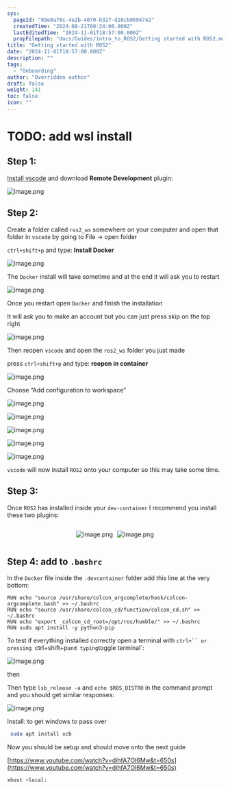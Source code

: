 ```yaml
---
sys:
  pageId: "89e0a78c-4e2b-4070-b327-d28cb0694742"
  createdTime: "2024-08-21T00:24:00.000Z"
  lastEditedTime: "2024-11-01T18:57:00.000Z"
  propFilepath: "docs/Guides/intro_to_ROS2/Getting started with ROS2.md"
title: "Getting started with ROS2"
date: "2024-11-01T18:57:00.000Z"
description: ""
tags:
  - "Onboarding"
author: "Overridden author"
draft: false
weight: 141
toc: false
icon: ""
---
```


# TODO: add wsl install

## Step 1:

[Install vscode](https://code.visualstudio.com/download) and download **Remote Development** plugin:

![image.png](https://prod-files-secure.s3.us-west-2.amazonaws.com/d518164a-d88e-44d1-a4ee-3adb3bd8bce0/efb52993-1881-4a40-b95e-6f020334f022/image.png?X-Amz-Algorithm=AWS4-HMAC-SHA256&X-Amz-Content-Sha256=UNSIGNED-PAYLOAD&X-Amz-Credential=ASIAZI2LB4665SUU6WGR%2F20250226%2Fus-west-2%2Fs3%2Faws4_request&X-Amz-Date=20250226T230744Z&X-Amz-Expires=3600&X-Amz-Security-Token=IQoJb3JpZ2luX2VjEC8aCXVzLXdlc3QtMiJGMEQCIGNAaCA%2B7gEKt8X6KvTSpK%2FvCGLIfBOxdN%2FjZuuCzNJUAiAcGlt5lZOb6tKMvqVkzNfoa1Kph%2FMfuPqMUSU4WtYARSr%2FAwhoEAAaDDYzNzQyMzE4MzgwNSIMlpwkIYoEM5CHqsDoKtwDrzkL3pfWcEQHfMIiMEWnHQnoI2CqrM8GakUeLLn%2FS3WcOQtZ03TSpLOpfbzBcCIojji1AGFtekhrhoca%2BjpHYxJqUPSU6I0RPMPBxh4GTKQDqdTgQK2VZnMW0kUhlhTvMVBb6qBXqNwBpdB68XmqO4hO7o8BiSiUGGNeIGWNJZ1CvyH7hYUJ1ccFBKQz1qjyTy7p9qgUrakk5kaNxn4ubK1UR4StwM0rAQ8nD2wM6ucwwWWFk8PEuTH6qA649amdlXofGjnAs8SJBa%2BjGGJpGHOaasVkuYurTtpfl52FrUORF0VPm3kS1k0NhbD0%2FexkQ3vsC3rHznsFKj2pkLTALlq2U%2B9LjXDwXKBipXqPLmVFA5cw9JtUCz9c6TW07IifOC7NiFBU12Pc0lqvKJJ2KWYVOUGTLNj3bfCD7tZHhKsGdW0RGiX5Wrg%2FeY8TY263nnuQTsHEZUSzP6ITqAKIqUIdYi01khlM8k8ekq5FCq4ntk3Dz38zZkxkO%2FMezEw6LMYQj3rwdEZ0p%2FmKi0KXCQDXR8EZ7bHZVbxZlfA%2B%2BFr8ewxNXj3jmhjlu4KHK7dREXUQ9uyEyojhhzgR8z8NIh22DbAuZw3wf0SVJ6UHxAEYnPTN66HqC4YO07Ewpbv%2BvQY6pgGZPEK0vGJqi769uXPxWhowRdBy1amhagbaHBzG%2BSEZ0eoVUubfGTSu%2BecvHmYvgiTdeaIfENpZMwmLe5DxzYXXv%2BDyAYxN%2FkcF%2BYMw3Gmorqd9h1pRCgvkc2lProLCBY12LmWZLEvAtXsjXZ%2BIELJO0w8dxbYU4N5kGI7%2FQvucU%2BclBU4wJ6kzdnhq3pesq6CUoUlAa%2BekFoLrjbF02P0kRbnd1rUs&X-Amz-Signature=b4e5856727972e314859320dbeebe02e41bc61d7d254d94140d81110ff1a9e5b&X-Amz-SignedHeaders=host&x-id=GetObject)

## Step 2:

Create a folder called `ros2_ws` somewhere on your computer and open that folder in `vscode` by going to File → open folder 

`ctrl+shift+p` and type: **Install Docker**

![image.png](https://prod-files-secure.s3.us-west-2.amazonaws.com/d518164a-d88e-44d1-a4ee-3adb3bd8bce0/2269dc0e-1cd5-47ff-bceb-c04ad9b2eab0/image.png?X-Amz-Algorithm=AWS4-HMAC-SHA256&X-Amz-Content-Sha256=UNSIGNED-PAYLOAD&X-Amz-Credential=ASIAZI2LB4665SUU6WGR%2F20250226%2Fus-west-2%2Fs3%2Faws4_request&X-Amz-Date=20250226T230744Z&X-Amz-Expires=3600&X-Amz-Security-Token=IQoJb3JpZ2luX2VjEC8aCXVzLXdlc3QtMiJGMEQCIGNAaCA%2B7gEKt8X6KvTSpK%2FvCGLIfBOxdN%2FjZuuCzNJUAiAcGlt5lZOb6tKMvqVkzNfoa1Kph%2FMfuPqMUSU4WtYARSr%2FAwhoEAAaDDYzNzQyMzE4MzgwNSIMlpwkIYoEM5CHqsDoKtwDrzkL3pfWcEQHfMIiMEWnHQnoI2CqrM8GakUeLLn%2FS3WcOQtZ03TSpLOpfbzBcCIojji1AGFtekhrhoca%2BjpHYxJqUPSU6I0RPMPBxh4GTKQDqdTgQK2VZnMW0kUhlhTvMVBb6qBXqNwBpdB68XmqO4hO7o8BiSiUGGNeIGWNJZ1CvyH7hYUJ1ccFBKQz1qjyTy7p9qgUrakk5kaNxn4ubK1UR4StwM0rAQ8nD2wM6ucwwWWFk8PEuTH6qA649amdlXofGjnAs8SJBa%2BjGGJpGHOaasVkuYurTtpfl52FrUORF0VPm3kS1k0NhbD0%2FexkQ3vsC3rHznsFKj2pkLTALlq2U%2B9LjXDwXKBipXqPLmVFA5cw9JtUCz9c6TW07IifOC7NiFBU12Pc0lqvKJJ2KWYVOUGTLNj3bfCD7tZHhKsGdW0RGiX5Wrg%2FeY8TY263nnuQTsHEZUSzP6ITqAKIqUIdYi01khlM8k8ekq5FCq4ntk3Dz38zZkxkO%2FMezEw6LMYQj3rwdEZ0p%2FmKi0KXCQDXR8EZ7bHZVbxZlfA%2B%2BFr8ewxNXj3jmhjlu4KHK7dREXUQ9uyEyojhhzgR8z8NIh22DbAuZw3wf0SVJ6UHxAEYnPTN66HqC4YO07Ewpbv%2BvQY6pgGZPEK0vGJqi769uXPxWhowRdBy1amhagbaHBzG%2BSEZ0eoVUubfGTSu%2BecvHmYvgiTdeaIfENpZMwmLe5DxzYXXv%2BDyAYxN%2FkcF%2BYMw3Gmorqd9h1pRCgvkc2lProLCBY12LmWZLEvAtXsjXZ%2BIELJO0w8dxbYU4N5kGI7%2FQvucU%2BclBU4wJ6kzdnhq3pesq6CUoUlAa%2BekFoLrjbF02P0kRbnd1rUs&X-Amz-Signature=a6c2734ce335b9d8de9f0f52174413dc24d84d361a9097853f47d640ccf3982b&X-Amz-SignedHeaders=host&x-id=GetObject)

The `Docker` install will take sometime and at the end it will ask you to restart

![image.png](https://prod-files-secure.s3.us-west-2.amazonaws.com/d518164a-d88e-44d1-a4ee-3adb3bd8bce0/ed233f78-be33-4b1f-b89c-9c346c0e961e/image.png?X-Amz-Algorithm=AWS4-HMAC-SHA256&X-Amz-Content-Sha256=UNSIGNED-PAYLOAD&X-Amz-Credential=ASIAZI2LB4665SUU6WGR%2F20250226%2Fus-west-2%2Fs3%2Faws4_request&X-Amz-Date=20250226T230744Z&X-Amz-Expires=3600&X-Amz-Security-Token=IQoJb3JpZ2luX2VjEC8aCXVzLXdlc3QtMiJGMEQCIGNAaCA%2B7gEKt8X6KvTSpK%2FvCGLIfBOxdN%2FjZuuCzNJUAiAcGlt5lZOb6tKMvqVkzNfoa1Kph%2FMfuPqMUSU4WtYARSr%2FAwhoEAAaDDYzNzQyMzE4MzgwNSIMlpwkIYoEM5CHqsDoKtwDrzkL3pfWcEQHfMIiMEWnHQnoI2CqrM8GakUeLLn%2FS3WcOQtZ03TSpLOpfbzBcCIojji1AGFtekhrhoca%2BjpHYxJqUPSU6I0RPMPBxh4GTKQDqdTgQK2VZnMW0kUhlhTvMVBb6qBXqNwBpdB68XmqO4hO7o8BiSiUGGNeIGWNJZ1CvyH7hYUJ1ccFBKQz1qjyTy7p9qgUrakk5kaNxn4ubK1UR4StwM0rAQ8nD2wM6ucwwWWFk8PEuTH6qA649amdlXofGjnAs8SJBa%2BjGGJpGHOaasVkuYurTtpfl52FrUORF0VPm3kS1k0NhbD0%2FexkQ3vsC3rHznsFKj2pkLTALlq2U%2B9LjXDwXKBipXqPLmVFA5cw9JtUCz9c6TW07IifOC7NiFBU12Pc0lqvKJJ2KWYVOUGTLNj3bfCD7tZHhKsGdW0RGiX5Wrg%2FeY8TY263nnuQTsHEZUSzP6ITqAKIqUIdYi01khlM8k8ekq5FCq4ntk3Dz38zZkxkO%2FMezEw6LMYQj3rwdEZ0p%2FmKi0KXCQDXR8EZ7bHZVbxZlfA%2B%2BFr8ewxNXj3jmhjlu4KHK7dREXUQ9uyEyojhhzgR8z8NIh22DbAuZw3wf0SVJ6UHxAEYnPTN66HqC4YO07Ewpbv%2BvQY6pgGZPEK0vGJqi769uXPxWhowRdBy1amhagbaHBzG%2BSEZ0eoVUubfGTSu%2BecvHmYvgiTdeaIfENpZMwmLe5DxzYXXv%2BDyAYxN%2FkcF%2BYMw3Gmorqd9h1pRCgvkc2lProLCBY12LmWZLEvAtXsjXZ%2BIELJO0w8dxbYU4N5kGI7%2FQvucU%2BclBU4wJ6kzdnhq3pesq6CUoUlAa%2BekFoLrjbF02P0kRbnd1rUs&X-Amz-Signature=3305cf25be07a919c260054e59ab001e6294e9c4c7b6e633f8d1571072ea43c2&X-Amz-SignedHeaders=host&x-id=GetObject)

Once you restart open `Docker` and finish the installation

It will ask you to make an account but you can just press skip on the top right

![image.png](https://prod-files-secure.s3.us-west-2.amazonaws.com/d518164a-d88e-44d1-a4ee-3adb3bd8bce0/21010ad9-1659-4fd9-9f59-9932a09b2a3d/image.png?X-Amz-Algorithm=AWS4-HMAC-SHA256&X-Amz-Content-Sha256=UNSIGNED-PAYLOAD&X-Amz-Credential=ASIAZI2LB4665SUU6WGR%2F20250226%2Fus-west-2%2Fs3%2Faws4_request&X-Amz-Date=20250226T230744Z&X-Amz-Expires=3600&X-Amz-Security-Token=IQoJb3JpZ2luX2VjEC8aCXVzLXdlc3QtMiJGMEQCIGNAaCA%2B7gEKt8X6KvTSpK%2FvCGLIfBOxdN%2FjZuuCzNJUAiAcGlt5lZOb6tKMvqVkzNfoa1Kph%2FMfuPqMUSU4WtYARSr%2FAwhoEAAaDDYzNzQyMzE4MzgwNSIMlpwkIYoEM5CHqsDoKtwDrzkL3pfWcEQHfMIiMEWnHQnoI2CqrM8GakUeLLn%2FS3WcOQtZ03TSpLOpfbzBcCIojji1AGFtekhrhoca%2BjpHYxJqUPSU6I0RPMPBxh4GTKQDqdTgQK2VZnMW0kUhlhTvMVBb6qBXqNwBpdB68XmqO4hO7o8BiSiUGGNeIGWNJZ1CvyH7hYUJ1ccFBKQz1qjyTy7p9qgUrakk5kaNxn4ubK1UR4StwM0rAQ8nD2wM6ucwwWWFk8PEuTH6qA649amdlXofGjnAs8SJBa%2BjGGJpGHOaasVkuYurTtpfl52FrUORF0VPm3kS1k0NhbD0%2FexkQ3vsC3rHznsFKj2pkLTALlq2U%2B9LjXDwXKBipXqPLmVFA5cw9JtUCz9c6TW07IifOC7NiFBU12Pc0lqvKJJ2KWYVOUGTLNj3bfCD7tZHhKsGdW0RGiX5Wrg%2FeY8TY263nnuQTsHEZUSzP6ITqAKIqUIdYi01khlM8k8ekq5FCq4ntk3Dz38zZkxkO%2FMezEw6LMYQj3rwdEZ0p%2FmKi0KXCQDXR8EZ7bHZVbxZlfA%2B%2BFr8ewxNXj3jmhjlu4KHK7dREXUQ9uyEyojhhzgR8z8NIh22DbAuZw3wf0SVJ6UHxAEYnPTN66HqC4YO07Ewpbv%2BvQY6pgGZPEK0vGJqi769uXPxWhowRdBy1amhagbaHBzG%2BSEZ0eoVUubfGTSu%2BecvHmYvgiTdeaIfENpZMwmLe5DxzYXXv%2BDyAYxN%2FkcF%2BYMw3Gmorqd9h1pRCgvkc2lProLCBY12LmWZLEvAtXsjXZ%2BIELJO0w8dxbYU4N5kGI7%2FQvucU%2BclBU4wJ6kzdnhq3pesq6CUoUlAa%2BekFoLrjbF02P0kRbnd1rUs&X-Amz-Signature=06e2f6d5bbc10f2528c18e473fa6c25d511f08cc9366f9c787c8f55cfbd0ecac&X-Amz-SignedHeaders=host&x-id=GetObject)

Then reopen `vscode` and open the `ros2_ws` folder you just made

press `ctrl+shift+p` and type: **reopen in container**

![image.png](https://prod-files-secure.s3.us-west-2.amazonaws.com/d518164a-d88e-44d1-a4ee-3adb3bd8bce0/4e93b8c2-41ad-488c-8095-c74205196118/image.png?X-Amz-Algorithm=AWS4-HMAC-SHA256&X-Amz-Content-Sha256=UNSIGNED-PAYLOAD&X-Amz-Credential=ASIAZI2LB4665SUU6WGR%2F20250226%2Fus-west-2%2Fs3%2Faws4_request&X-Amz-Date=20250226T230744Z&X-Amz-Expires=3600&X-Amz-Security-Token=IQoJb3JpZ2luX2VjEC8aCXVzLXdlc3QtMiJGMEQCIGNAaCA%2B7gEKt8X6KvTSpK%2FvCGLIfBOxdN%2FjZuuCzNJUAiAcGlt5lZOb6tKMvqVkzNfoa1Kph%2FMfuPqMUSU4WtYARSr%2FAwhoEAAaDDYzNzQyMzE4MzgwNSIMlpwkIYoEM5CHqsDoKtwDrzkL3pfWcEQHfMIiMEWnHQnoI2CqrM8GakUeLLn%2FS3WcOQtZ03TSpLOpfbzBcCIojji1AGFtekhrhoca%2BjpHYxJqUPSU6I0RPMPBxh4GTKQDqdTgQK2VZnMW0kUhlhTvMVBb6qBXqNwBpdB68XmqO4hO7o8BiSiUGGNeIGWNJZ1CvyH7hYUJ1ccFBKQz1qjyTy7p9qgUrakk5kaNxn4ubK1UR4StwM0rAQ8nD2wM6ucwwWWFk8PEuTH6qA649amdlXofGjnAs8SJBa%2BjGGJpGHOaasVkuYurTtpfl52FrUORF0VPm3kS1k0NhbD0%2FexkQ3vsC3rHznsFKj2pkLTALlq2U%2B9LjXDwXKBipXqPLmVFA5cw9JtUCz9c6TW07IifOC7NiFBU12Pc0lqvKJJ2KWYVOUGTLNj3bfCD7tZHhKsGdW0RGiX5Wrg%2FeY8TY263nnuQTsHEZUSzP6ITqAKIqUIdYi01khlM8k8ekq5FCq4ntk3Dz38zZkxkO%2FMezEw6LMYQj3rwdEZ0p%2FmKi0KXCQDXR8EZ7bHZVbxZlfA%2B%2BFr8ewxNXj3jmhjlu4KHK7dREXUQ9uyEyojhhzgR8z8NIh22DbAuZw3wf0SVJ6UHxAEYnPTN66HqC4YO07Ewpbv%2BvQY6pgGZPEK0vGJqi769uXPxWhowRdBy1amhagbaHBzG%2BSEZ0eoVUubfGTSu%2BecvHmYvgiTdeaIfENpZMwmLe5DxzYXXv%2BDyAYxN%2FkcF%2BYMw3Gmorqd9h1pRCgvkc2lProLCBY12LmWZLEvAtXsjXZ%2BIELJO0w8dxbYU4N5kGI7%2FQvucU%2BclBU4wJ6kzdnhq3pesq6CUoUlAa%2BekFoLrjbF02P0kRbnd1rUs&X-Amz-Signature=f708d8666bfc6cb260c4d1662215fc2bf0c7ec3db3ed7fec5f4fa66e51d41f53&X-Amz-SignedHeaders=host&x-id=GetObject)

Choose “Add configuration to workspace”

![image.png](https://prod-files-secure.s3.us-west-2.amazonaws.com/d518164a-d88e-44d1-a4ee-3adb3bd8bce0/9560b282-5060-4989-ba37-97e7b2c22476/image.png?X-Amz-Algorithm=AWS4-HMAC-SHA256&X-Amz-Content-Sha256=UNSIGNED-PAYLOAD&X-Amz-Credential=ASIAZI2LB4665SUU6WGR%2F20250226%2Fus-west-2%2Fs3%2Faws4_request&X-Amz-Date=20250226T230744Z&X-Amz-Expires=3600&X-Amz-Security-Token=IQoJb3JpZ2luX2VjEC8aCXVzLXdlc3QtMiJGMEQCIGNAaCA%2B7gEKt8X6KvTSpK%2FvCGLIfBOxdN%2FjZuuCzNJUAiAcGlt5lZOb6tKMvqVkzNfoa1Kph%2FMfuPqMUSU4WtYARSr%2FAwhoEAAaDDYzNzQyMzE4MzgwNSIMlpwkIYoEM5CHqsDoKtwDrzkL3pfWcEQHfMIiMEWnHQnoI2CqrM8GakUeLLn%2FS3WcOQtZ03TSpLOpfbzBcCIojji1AGFtekhrhoca%2BjpHYxJqUPSU6I0RPMPBxh4GTKQDqdTgQK2VZnMW0kUhlhTvMVBb6qBXqNwBpdB68XmqO4hO7o8BiSiUGGNeIGWNJZ1CvyH7hYUJ1ccFBKQz1qjyTy7p9qgUrakk5kaNxn4ubK1UR4StwM0rAQ8nD2wM6ucwwWWFk8PEuTH6qA649amdlXofGjnAs8SJBa%2BjGGJpGHOaasVkuYurTtpfl52FrUORF0VPm3kS1k0NhbD0%2FexkQ3vsC3rHznsFKj2pkLTALlq2U%2B9LjXDwXKBipXqPLmVFA5cw9JtUCz9c6TW07IifOC7NiFBU12Pc0lqvKJJ2KWYVOUGTLNj3bfCD7tZHhKsGdW0RGiX5Wrg%2FeY8TY263nnuQTsHEZUSzP6ITqAKIqUIdYi01khlM8k8ekq5FCq4ntk3Dz38zZkxkO%2FMezEw6LMYQj3rwdEZ0p%2FmKi0KXCQDXR8EZ7bHZVbxZlfA%2B%2BFr8ewxNXj3jmhjlu4KHK7dREXUQ9uyEyojhhzgR8z8NIh22DbAuZw3wf0SVJ6UHxAEYnPTN66HqC4YO07Ewpbv%2BvQY6pgGZPEK0vGJqi769uXPxWhowRdBy1amhagbaHBzG%2BSEZ0eoVUubfGTSu%2BecvHmYvgiTdeaIfENpZMwmLe5DxzYXXv%2BDyAYxN%2FkcF%2BYMw3Gmorqd9h1pRCgvkc2lProLCBY12LmWZLEvAtXsjXZ%2BIELJO0w8dxbYU4N5kGI7%2FQvucU%2BclBU4wJ6kzdnhq3pesq6CUoUlAa%2BekFoLrjbF02P0kRbnd1rUs&X-Amz-Signature=694660b7bc8423cc918f003176c13579386e4bbdbdaba2c2aecbf836c6929c6a&X-Amz-SignedHeaders=host&x-id=GetObject)

![image.png](https://prod-files-secure.s3.us-west-2.amazonaws.com/d518164a-d88e-44d1-a4ee-3adb3bd8bce0/2ee63f81-886b-48e8-a553-dc6e5eac99e4/image.png?X-Amz-Algorithm=AWS4-HMAC-SHA256&X-Amz-Content-Sha256=UNSIGNED-PAYLOAD&X-Amz-Credential=ASIAZI2LB4665SUU6WGR%2F20250226%2Fus-west-2%2Fs3%2Faws4_request&X-Amz-Date=20250226T230744Z&X-Amz-Expires=3600&X-Amz-Security-Token=IQoJb3JpZ2luX2VjEC8aCXVzLXdlc3QtMiJGMEQCIGNAaCA%2B7gEKt8X6KvTSpK%2FvCGLIfBOxdN%2FjZuuCzNJUAiAcGlt5lZOb6tKMvqVkzNfoa1Kph%2FMfuPqMUSU4WtYARSr%2FAwhoEAAaDDYzNzQyMzE4MzgwNSIMlpwkIYoEM5CHqsDoKtwDrzkL3pfWcEQHfMIiMEWnHQnoI2CqrM8GakUeLLn%2FS3WcOQtZ03TSpLOpfbzBcCIojji1AGFtekhrhoca%2BjpHYxJqUPSU6I0RPMPBxh4GTKQDqdTgQK2VZnMW0kUhlhTvMVBb6qBXqNwBpdB68XmqO4hO7o8BiSiUGGNeIGWNJZ1CvyH7hYUJ1ccFBKQz1qjyTy7p9qgUrakk5kaNxn4ubK1UR4StwM0rAQ8nD2wM6ucwwWWFk8PEuTH6qA649amdlXofGjnAs8SJBa%2BjGGJpGHOaasVkuYurTtpfl52FrUORF0VPm3kS1k0NhbD0%2FexkQ3vsC3rHznsFKj2pkLTALlq2U%2B9LjXDwXKBipXqPLmVFA5cw9JtUCz9c6TW07IifOC7NiFBU12Pc0lqvKJJ2KWYVOUGTLNj3bfCD7tZHhKsGdW0RGiX5Wrg%2FeY8TY263nnuQTsHEZUSzP6ITqAKIqUIdYi01khlM8k8ekq5FCq4ntk3Dz38zZkxkO%2FMezEw6LMYQj3rwdEZ0p%2FmKi0KXCQDXR8EZ7bHZVbxZlfA%2B%2BFr8ewxNXj3jmhjlu4KHK7dREXUQ9uyEyojhhzgR8z8NIh22DbAuZw3wf0SVJ6UHxAEYnPTN66HqC4YO07Ewpbv%2BvQY6pgGZPEK0vGJqi769uXPxWhowRdBy1amhagbaHBzG%2BSEZ0eoVUubfGTSu%2BecvHmYvgiTdeaIfENpZMwmLe5DxzYXXv%2BDyAYxN%2FkcF%2BYMw3Gmorqd9h1pRCgvkc2lProLCBY12LmWZLEvAtXsjXZ%2BIELJO0w8dxbYU4N5kGI7%2FQvucU%2BclBU4wJ6kzdnhq3pesq6CUoUlAa%2BekFoLrjbF02P0kRbnd1rUs&X-Amz-Signature=6d0f5292eed3d46dd7f13c35d61c5b3fc7726d4e6e6475abee3baa170a90131d&X-Amz-SignedHeaders=host&x-id=GetObject)

![image.png](https://prod-files-secure.s3.us-west-2.amazonaws.com/d518164a-d88e-44d1-a4ee-3adb3bd8bce0/ae1580b2-b048-407e-aed9-b584224a7a04/image.png?X-Amz-Algorithm=AWS4-HMAC-SHA256&X-Amz-Content-Sha256=UNSIGNED-PAYLOAD&X-Amz-Credential=ASIAZI2LB4665SUU6WGR%2F20250226%2Fus-west-2%2Fs3%2Faws4_request&X-Amz-Date=20250226T230744Z&X-Amz-Expires=3600&X-Amz-Security-Token=IQoJb3JpZ2luX2VjEC8aCXVzLXdlc3QtMiJGMEQCIGNAaCA%2B7gEKt8X6KvTSpK%2FvCGLIfBOxdN%2FjZuuCzNJUAiAcGlt5lZOb6tKMvqVkzNfoa1Kph%2FMfuPqMUSU4WtYARSr%2FAwhoEAAaDDYzNzQyMzE4MzgwNSIMlpwkIYoEM5CHqsDoKtwDrzkL3pfWcEQHfMIiMEWnHQnoI2CqrM8GakUeLLn%2FS3WcOQtZ03TSpLOpfbzBcCIojji1AGFtekhrhoca%2BjpHYxJqUPSU6I0RPMPBxh4GTKQDqdTgQK2VZnMW0kUhlhTvMVBb6qBXqNwBpdB68XmqO4hO7o8BiSiUGGNeIGWNJZ1CvyH7hYUJ1ccFBKQz1qjyTy7p9qgUrakk5kaNxn4ubK1UR4StwM0rAQ8nD2wM6ucwwWWFk8PEuTH6qA649amdlXofGjnAs8SJBa%2BjGGJpGHOaasVkuYurTtpfl52FrUORF0VPm3kS1k0NhbD0%2FexkQ3vsC3rHznsFKj2pkLTALlq2U%2B9LjXDwXKBipXqPLmVFA5cw9JtUCz9c6TW07IifOC7NiFBU12Pc0lqvKJJ2KWYVOUGTLNj3bfCD7tZHhKsGdW0RGiX5Wrg%2FeY8TY263nnuQTsHEZUSzP6ITqAKIqUIdYi01khlM8k8ekq5FCq4ntk3Dz38zZkxkO%2FMezEw6LMYQj3rwdEZ0p%2FmKi0KXCQDXR8EZ7bHZVbxZlfA%2B%2BFr8ewxNXj3jmhjlu4KHK7dREXUQ9uyEyojhhzgR8z8NIh22DbAuZw3wf0SVJ6UHxAEYnPTN66HqC4YO07Ewpbv%2BvQY6pgGZPEK0vGJqi769uXPxWhowRdBy1amhagbaHBzG%2BSEZ0eoVUubfGTSu%2BecvHmYvgiTdeaIfENpZMwmLe5DxzYXXv%2BDyAYxN%2FkcF%2BYMw3Gmorqd9h1pRCgvkc2lProLCBY12LmWZLEvAtXsjXZ%2BIELJO0w8dxbYU4N5kGI7%2FQvucU%2BclBU4wJ6kzdnhq3pesq6CUoUlAa%2BekFoLrjbF02P0kRbnd1rUs&X-Amz-Signature=ce0abb3f437a2e489b5f3536f4e9b303118480749a3c5ec09edae706f6209324&X-Amz-SignedHeaders=host&x-id=GetObject)

![image.png](https://prod-files-secure.s3.us-west-2.amazonaws.com/d518164a-d88e-44d1-a4ee-3adb3bd8bce0/53255b28-f75e-430f-b9e3-c0ac8577e42b/image.png?X-Amz-Algorithm=AWS4-HMAC-SHA256&X-Amz-Content-Sha256=UNSIGNED-PAYLOAD&X-Amz-Credential=ASIAZI2LB4665SUU6WGR%2F20250226%2Fus-west-2%2Fs3%2Faws4_request&X-Amz-Date=20250226T230744Z&X-Amz-Expires=3600&X-Amz-Security-Token=IQoJb3JpZ2luX2VjEC8aCXVzLXdlc3QtMiJGMEQCIGNAaCA%2B7gEKt8X6KvTSpK%2FvCGLIfBOxdN%2FjZuuCzNJUAiAcGlt5lZOb6tKMvqVkzNfoa1Kph%2FMfuPqMUSU4WtYARSr%2FAwhoEAAaDDYzNzQyMzE4MzgwNSIMlpwkIYoEM5CHqsDoKtwDrzkL3pfWcEQHfMIiMEWnHQnoI2CqrM8GakUeLLn%2FS3WcOQtZ03TSpLOpfbzBcCIojji1AGFtekhrhoca%2BjpHYxJqUPSU6I0RPMPBxh4GTKQDqdTgQK2VZnMW0kUhlhTvMVBb6qBXqNwBpdB68XmqO4hO7o8BiSiUGGNeIGWNJZ1CvyH7hYUJ1ccFBKQz1qjyTy7p9qgUrakk5kaNxn4ubK1UR4StwM0rAQ8nD2wM6ucwwWWFk8PEuTH6qA649amdlXofGjnAs8SJBa%2BjGGJpGHOaasVkuYurTtpfl52FrUORF0VPm3kS1k0NhbD0%2FexkQ3vsC3rHznsFKj2pkLTALlq2U%2B9LjXDwXKBipXqPLmVFA5cw9JtUCz9c6TW07IifOC7NiFBU12Pc0lqvKJJ2KWYVOUGTLNj3bfCD7tZHhKsGdW0RGiX5Wrg%2FeY8TY263nnuQTsHEZUSzP6ITqAKIqUIdYi01khlM8k8ekq5FCq4ntk3Dz38zZkxkO%2FMezEw6LMYQj3rwdEZ0p%2FmKi0KXCQDXR8EZ7bHZVbxZlfA%2B%2BFr8ewxNXj3jmhjlu4KHK7dREXUQ9uyEyojhhzgR8z8NIh22DbAuZw3wf0SVJ6UHxAEYnPTN66HqC4YO07Ewpbv%2BvQY6pgGZPEK0vGJqi769uXPxWhowRdBy1amhagbaHBzG%2BSEZ0eoVUubfGTSu%2BecvHmYvgiTdeaIfENpZMwmLe5DxzYXXv%2BDyAYxN%2FkcF%2BYMw3Gmorqd9h1pRCgvkc2lProLCBY12LmWZLEvAtXsjXZ%2BIELJO0w8dxbYU4N5kGI7%2FQvucU%2BclBU4wJ6kzdnhq3pesq6CUoUlAa%2BekFoLrjbF02P0kRbnd1rUs&X-Amz-Signature=431681cda085ba23a94812f932337c05839e5b4738ba09bc7f8c8c50bc6f5b39&X-Amz-SignedHeaders=host&x-id=GetObject)

![image.png](https://prod-files-secure.s3.us-west-2.amazonaws.com/d518164a-d88e-44d1-a4ee-3adb3bd8bce0/7c562767-5af9-4ffb-97d1-327bcdf4ee00/image.png?X-Amz-Algorithm=AWS4-HMAC-SHA256&X-Amz-Content-Sha256=UNSIGNED-PAYLOAD&X-Amz-Credential=ASIAZI2LB4665SUU6WGR%2F20250226%2Fus-west-2%2Fs3%2Faws4_request&X-Amz-Date=20250226T230744Z&X-Amz-Expires=3600&X-Amz-Security-Token=IQoJb3JpZ2luX2VjEC8aCXVzLXdlc3QtMiJGMEQCIGNAaCA%2B7gEKt8X6KvTSpK%2FvCGLIfBOxdN%2FjZuuCzNJUAiAcGlt5lZOb6tKMvqVkzNfoa1Kph%2FMfuPqMUSU4WtYARSr%2FAwhoEAAaDDYzNzQyMzE4MzgwNSIMlpwkIYoEM5CHqsDoKtwDrzkL3pfWcEQHfMIiMEWnHQnoI2CqrM8GakUeLLn%2FS3WcOQtZ03TSpLOpfbzBcCIojji1AGFtekhrhoca%2BjpHYxJqUPSU6I0RPMPBxh4GTKQDqdTgQK2VZnMW0kUhlhTvMVBb6qBXqNwBpdB68XmqO4hO7o8BiSiUGGNeIGWNJZ1CvyH7hYUJ1ccFBKQz1qjyTy7p9qgUrakk5kaNxn4ubK1UR4StwM0rAQ8nD2wM6ucwwWWFk8PEuTH6qA649amdlXofGjnAs8SJBa%2BjGGJpGHOaasVkuYurTtpfl52FrUORF0VPm3kS1k0NhbD0%2FexkQ3vsC3rHznsFKj2pkLTALlq2U%2B9LjXDwXKBipXqPLmVFA5cw9JtUCz9c6TW07IifOC7NiFBU12Pc0lqvKJJ2KWYVOUGTLNj3bfCD7tZHhKsGdW0RGiX5Wrg%2FeY8TY263nnuQTsHEZUSzP6ITqAKIqUIdYi01khlM8k8ekq5FCq4ntk3Dz38zZkxkO%2FMezEw6LMYQj3rwdEZ0p%2FmKi0KXCQDXR8EZ7bHZVbxZlfA%2B%2BFr8ewxNXj3jmhjlu4KHK7dREXUQ9uyEyojhhzgR8z8NIh22DbAuZw3wf0SVJ6UHxAEYnPTN66HqC4YO07Ewpbv%2BvQY6pgGZPEK0vGJqi769uXPxWhowRdBy1amhagbaHBzG%2BSEZ0eoVUubfGTSu%2BecvHmYvgiTdeaIfENpZMwmLe5DxzYXXv%2BDyAYxN%2FkcF%2BYMw3Gmorqd9h1pRCgvkc2lProLCBY12LmWZLEvAtXsjXZ%2BIELJO0w8dxbYU4N5kGI7%2FQvucU%2BclBU4wJ6kzdnhq3pesq6CUoUlAa%2BekFoLrjbF02P0kRbnd1rUs&X-Amz-Signature=75ab7b5bf83a2e45dc08217e1c65f8c1513a8f059f4c324cd0a19ebbb6cd850c&X-Amz-SignedHeaders=host&x-id=GetObject)

`vscode` will now install `ROS2` onto your computer so this may take some time.

## Step 3:

Once `ROS2` has installed inside your `dev-container` I recommend you install these two plugins:

<div style="display: flex;flex-direction: row; column-gap:10px; max-width: 630px;justify-content: center;">
<div>

![image.png](https://prod-files-secure.s3.us-west-2.amazonaws.com/d518164a-d88e-44d1-a4ee-3adb3bd8bce0/3fc3d550-5a54-4ba1-ba6b-faa01cdb7369/image.png?X-Amz-Algorithm=AWS4-HMAC-SHA256&X-Amz-Content-Sha256=UNSIGNED-PAYLOAD&X-Amz-Credential=ASIAZI2LB4662CCPACSP%2F20250226%2Fus-west-2%2Fs3%2Faws4_request&X-Amz-Date=20250226T230746Z&X-Amz-Expires=3600&X-Amz-Security-Token=IQoJb3JpZ2luX2VjEC8aCXVzLXdlc3QtMiJIMEYCIQD72gz4eDlqIo00RaX3e5242QGip8yPTdaw2E9z3sT9GwIhAJatOZ0Qy8fovTLOMydGB0qAAn%2BPBJdUMf6KPb4ogv76Kv8DCGgQABoMNjM3NDIzMTgzODA1Igz4IsMnBCKzItiE6k4q3AMBNINe4d2UnHti%2FiVdyA1W%2FLqsBDONfoVrPXMJZmOzEixLzZGH8SObOkLBXKnYRioSsA4OarNhlle5xql3USaAyZm9oanRZSCNvOxsAl2ldV7It7kx6PsZJ0BRBKKoM3K9IX%2FwvUKA0mYQZGg3%2BpnIwg0Flq%2BNlPs7w%2FsumwaXQidW1fwdAGoXbGOtBm35TdPXj74B30KWLKjTkot8%2FOCwrWthfo7wKy5z5HoMrdjEzqmTP0lDrlhAVQ1lf7oviV2R2%2FaAurmWNQAPfa80u1aSfyiGVwUmLCcEhhV1kvpvZvDJ1i1LVaiOdFWmFQVW%2F5Q2DnFXmHoHMwBPq0kYb4vrZ%2B%2BuTm7gqRNpmR3VoYkkJYtoiT%2BYARFotoKaXIpxLGslIKhIyl0YzorYnjbRAPR6X8Emy9SjkpONY5Am2Xt6aK2uK1YtlwhBHgqNVddntwG9aMU0iauKYtj596DDmeSuAwokAvSjN%2FNBvYExKFUM9ih6BXSGXqR6RF8bJPr8cW45axuoBxJSZQ%2B6jo1i%2BE4BiccyQLFFIzVpXR2LZTiz5kueQ8KFUZl%2FlcKmtN1YwMMZXqbibqVLM9mvXqnnKU%2B1cN10JeJqkovodtEiGrom518rwvAL5XnpD2Bj3zCju%2F69BjqkAQSOLLDuSWl6qy3XvgrcA%2FTMEviaGbZWvvcQLl%2FPLPy3fv749H4Wwc%2BoRYoQQNLrWF9K1Ej07IS%2FaKYbziS%2FHJT0v9BNtn2H6P2jj1NR%2B9ixM00t%2FgDz6d5cTwXvZEEej0zQlmJJU9w%2BEFSQyzqqzomDu90055u1OxmriVChjK2G824jzJhXqFFjnfBNE6rJgRlxyUSycR%2BsEBqGP7p91Eefz9mA&X-Amz-Signature=9910c70f67702332ce1028bd1a9f5be866074c726b9a44c891ee8b31947c7456&X-Amz-SignedHeaders=host&x-id=GetObject)

</div>
<div>

![image.png](https://prod-files-secure.s3.us-west-2.amazonaws.com/d518164a-d88e-44d1-a4ee-3adb3bd8bce0/d994cc66-13c2-4093-a5a3-f84cf4601a82/image.png?X-Amz-Algorithm=AWS4-HMAC-SHA256&X-Amz-Content-Sha256=UNSIGNED-PAYLOAD&X-Amz-Credential=ASIAZI2LB466XLX35PC3%2F20250226%2Fus-west-2%2Fs3%2Faws4_request&X-Amz-Date=20250226T230746Z&X-Amz-Expires=3600&X-Amz-Security-Token=IQoJb3JpZ2luX2VjEC8aCXVzLXdlc3QtMiJHMEUCICTZns8JiU6U1254bSXsAg88C0uwHZ59YJT9LuglKPo1AiEAnJVs5e6aDWvVSANjPGdzL36o1YMoCaXxYRdhMPZsXQcq%2FwMIaBAAGgw2Mzc0MjMxODM4MDUiDCk8Wk7N8%2BuBph9QgircAxCrzUXx%2BsaP9hxirFrLpv8zqmTE7QW4LsfF8B89i%2F6w13QEspmYEb7%2BGIkhxXWKj8lKkCKiZO6PdiCLB4Z7LpuB4mWuqucSw436N1vEGt0dO%2FAATXvoH1UBO0EDA53rcRm64MDjxiRM88LbqaZDnPZKxrN2UXE%2F1XbqBpJsxxRr%2FCMUpyhZGk%2BXHUEmZyAl477ZFKBevpRer9wmTJZUTsS0J8ScZ7sn%2Bmv3OhXFxqILWoAv3EK9rwCQAiwCsio%2FO1uVvUDAo3prRco9AIcqk5X%2BZWyr1sT%2FsSslt1EFRfVLeQNOuksk67bqzJrvmjrgeoB718GFuuTD5ExziqyFxNlLKtVEqnUHakWj7tMGav3dV2Qg1gjz4lyLHvfcoBD%2B8CiHR1I64c4lcwGdz4svDrfx6lB6%2B6f5BE31LGn0qn%2Be9DJ%2BDxe1dP2ugXP50Ati8uoa1UaA87AOMe3nrE4C5AOTPFO8FrTPfH2yX2NkqiDXfr9ejxcoB9miIef%2BKUmpVxMxqk%2F3zFvizjJSdo3RAPcELjhnNl07s%2FDlqidLTi9aZxLUSEozPLhevmKNsZt2QzOm%2B4IHv00KgtnJZbacBUjb7N9qKnR%2FnmxZ2bBVaqUkvzrtVKerLtEfciaOMP%2B6%2Fr0GOqUB4aZNd1llKLppG%2FEijm7mnwN2J001GwItL3B4FLYHfxe%2BYMmua9pvD7qIhM1bEvRzvAsGijdyoLF7Acg2UvSVMuM5H1ZqLRpyGsBT8qOyIp6NpLGkcCDYFGO%2FAQ2ueoK7pgQLJL7OA%2BRXEiDgJJ184YIN78hEqyqQzrTIEXQ7PwbeMCgbYoZwZ3HSDfYimXfCgarDrc6J0403Cs3RKOYC4e1st%2F5E&X-Amz-Signature=cdd5ce87bbef91e9500c45b3140ae683cbbb9e1fb2c994e788c719390f6b6a43&X-Amz-SignedHeaders=host&x-id=GetObject)

</div>
</div>

## Step 4: add to `.bashrc`

In the `Docker` file inside the `.devcontainer` folder add this line at the very bottom: 

```docker
RUN echo "source /usr/share/colcon_argcomplete/hook/colcon-argcomplete.bash" >> ~/.bashrc
RUN echo "source /usr/share/colcon_cd/function/colcon_cd.sh" >> ~/.bashrc
RUN echo "export _colcon_cd_root=/opt/ros/humble/" >> ~/.bashrc
RUN sudo apt install -y python3-pip 
```

To test if everything installed correctly open a terminal with `ctrl+`` or pressing `ctrl+shift+p` and typing `toggle terminal`:

![image.png](https://prod-files-secure.s3.us-west-2.amazonaws.com/d518164a-d88e-44d1-a4ee-3adb3bd8bce0/6a4943d8-b04e-4c02-9a58-775f3384d1a5/image.png?X-Amz-Algorithm=AWS4-HMAC-SHA256&X-Amz-Content-Sha256=UNSIGNED-PAYLOAD&X-Amz-Credential=ASIAZI2LB4665SUU6WGR%2F20250226%2Fus-west-2%2Fs3%2Faws4_request&X-Amz-Date=20250226T230744Z&X-Amz-Expires=3600&X-Amz-Security-Token=IQoJb3JpZ2luX2VjEC8aCXVzLXdlc3QtMiJGMEQCIGNAaCA%2B7gEKt8X6KvTSpK%2FvCGLIfBOxdN%2FjZuuCzNJUAiAcGlt5lZOb6tKMvqVkzNfoa1Kph%2FMfuPqMUSU4WtYARSr%2FAwhoEAAaDDYzNzQyMzE4MzgwNSIMlpwkIYoEM5CHqsDoKtwDrzkL3pfWcEQHfMIiMEWnHQnoI2CqrM8GakUeLLn%2FS3WcOQtZ03TSpLOpfbzBcCIojji1AGFtekhrhoca%2BjpHYxJqUPSU6I0RPMPBxh4GTKQDqdTgQK2VZnMW0kUhlhTvMVBb6qBXqNwBpdB68XmqO4hO7o8BiSiUGGNeIGWNJZ1CvyH7hYUJ1ccFBKQz1qjyTy7p9qgUrakk5kaNxn4ubK1UR4StwM0rAQ8nD2wM6ucwwWWFk8PEuTH6qA649amdlXofGjnAs8SJBa%2BjGGJpGHOaasVkuYurTtpfl52FrUORF0VPm3kS1k0NhbD0%2FexkQ3vsC3rHznsFKj2pkLTALlq2U%2B9LjXDwXKBipXqPLmVFA5cw9JtUCz9c6TW07IifOC7NiFBU12Pc0lqvKJJ2KWYVOUGTLNj3bfCD7tZHhKsGdW0RGiX5Wrg%2FeY8TY263nnuQTsHEZUSzP6ITqAKIqUIdYi01khlM8k8ekq5FCq4ntk3Dz38zZkxkO%2FMezEw6LMYQj3rwdEZ0p%2FmKi0KXCQDXR8EZ7bHZVbxZlfA%2B%2BFr8ewxNXj3jmhjlu4KHK7dREXUQ9uyEyojhhzgR8z8NIh22DbAuZw3wf0SVJ6UHxAEYnPTN66HqC4YO07Ewpbv%2BvQY6pgGZPEK0vGJqi769uXPxWhowRdBy1amhagbaHBzG%2BSEZ0eoVUubfGTSu%2BecvHmYvgiTdeaIfENpZMwmLe5DxzYXXv%2BDyAYxN%2FkcF%2BYMw3Gmorqd9h1pRCgvkc2lProLCBY12LmWZLEvAtXsjXZ%2BIELJO0w8dxbYU4N5kGI7%2FQvucU%2BclBU4wJ6kzdnhq3pesq6CUoUlAa%2BekFoLrjbF02P0kRbnd1rUs&X-Amz-Signature=aa1f50bb2b1fbb5c85216ff577d46bf0ccc3007bf38e48ed940c5b41042328d3&X-Amz-SignedHeaders=host&x-id=GetObject)

then 

Then type `lsb_release -a` and `echo $ROS_DISTRO` in the command prompt and you should get similar responses:

![image.png](https://prod-files-secure.s3.us-west-2.amazonaws.com/d518164a-d88e-44d1-a4ee-3adb3bd8bce0/3e635dec-a805-4e85-8b9e-d000e5b71a4e/image.png?X-Amz-Algorithm=AWS4-HMAC-SHA256&X-Amz-Content-Sha256=UNSIGNED-PAYLOAD&X-Amz-Credential=ASIAZI2LB4665SUU6WGR%2F20250226%2Fus-west-2%2Fs3%2Faws4_request&X-Amz-Date=20250226T230744Z&X-Amz-Expires=3600&X-Amz-Security-Token=IQoJb3JpZ2luX2VjEC8aCXVzLXdlc3QtMiJGMEQCIGNAaCA%2B7gEKt8X6KvTSpK%2FvCGLIfBOxdN%2FjZuuCzNJUAiAcGlt5lZOb6tKMvqVkzNfoa1Kph%2FMfuPqMUSU4WtYARSr%2FAwhoEAAaDDYzNzQyMzE4MzgwNSIMlpwkIYoEM5CHqsDoKtwDrzkL3pfWcEQHfMIiMEWnHQnoI2CqrM8GakUeLLn%2FS3WcOQtZ03TSpLOpfbzBcCIojji1AGFtekhrhoca%2BjpHYxJqUPSU6I0RPMPBxh4GTKQDqdTgQK2VZnMW0kUhlhTvMVBb6qBXqNwBpdB68XmqO4hO7o8BiSiUGGNeIGWNJZ1CvyH7hYUJ1ccFBKQz1qjyTy7p9qgUrakk5kaNxn4ubK1UR4StwM0rAQ8nD2wM6ucwwWWFk8PEuTH6qA649amdlXofGjnAs8SJBa%2BjGGJpGHOaasVkuYurTtpfl52FrUORF0VPm3kS1k0NhbD0%2FexkQ3vsC3rHznsFKj2pkLTALlq2U%2B9LjXDwXKBipXqPLmVFA5cw9JtUCz9c6TW07IifOC7NiFBU12Pc0lqvKJJ2KWYVOUGTLNj3bfCD7tZHhKsGdW0RGiX5Wrg%2FeY8TY263nnuQTsHEZUSzP6ITqAKIqUIdYi01khlM8k8ekq5FCq4ntk3Dz38zZkxkO%2FMezEw6LMYQj3rwdEZ0p%2FmKi0KXCQDXR8EZ7bHZVbxZlfA%2B%2BFr8ewxNXj3jmhjlu4KHK7dREXUQ9uyEyojhhzgR8z8NIh22DbAuZw3wf0SVJ6UHxAEYnPTN66HqC4YO07Ewpbv%2BvQY6pgGZPEK0vGJqi769uXPxWhowRdBy1amhagbaHBzG%2BSEZ0eoVUubfGTSu%2BecvHmYvgiTdeaIfENpZMwmLe5DxzYXXv%2BDyAYxN%2FkcF%2BYMw3Gmorqd9h1pRCgvkc2lProLCBY12LmWZLEvAtXsjXZ%2BIELJO0w8dxbYU4N5kGI7%2FQvucU%2BclBU4wJ6kzdnhq3pesq6CUoUlAa%2BekFoLrjbF02P0kRbnd1rUs&X-Amz-Signature=4a60900d4f5199c3ab5de325e1777e26d888817b638a454b613e64d3ab35f3b9&X-Amz-SignedHeaders=host&x-id=GetObject)

Install:  to get windows to pass over

```bash
 sudo apt install xcb
```

Now you should be setup and should move onto the next guide 

[https://www.youtube.com/watch?v=dihfA7Ol6Mw&t=650s](https://www.youtube.com/watch?v=dihfA7Ol6Mw&t=650s)

```python
xhost +local:
```

